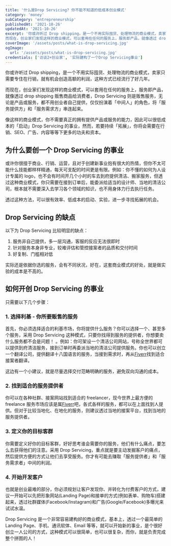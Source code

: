 ```yaml
---
title: '什么是Drop Servicing? 你不能不知道的低成本创业模式'
category: 'money'
subCategory: 'entrepreneurship'
publishedAt: '2021-10-26'
updatedAt: '2021-10-26'
excerpt: '你或许听过 Drop shipping，是一个不用实际囤货、处理物流的商业模式，卖家只需要专住在行销，就有机会创造高额的利润，这种方式已经流行了好几年。
而现在，创业家们发现这样的商业模式，可以套用在任何的服务上，服务即产品，就像透过 drop shipping 贩售商品给消费者，Drop Servicing 则是贩售服务，无论是产品或服务，都不用创业者自己提供，仅仅扮演着「中间人」的角色，将「服务提供方」和「服务需求方」串连起来。'
coverImage: '/assets/posts/what-is-drop-servicing.jpg'
ogImage:
  url: '/assets/posts/what-is-drop-servicing.jpg'
credentials: ['访谈2+创业家', '实际建构了一个Drop Servicing事业']
---
```


你或许听过 Drop shipping，是一个不用实际囤货、处理物流的商业模式，卖家只需要专住在行销，就有机会创造高额的利润，这种方式已经流行了好几年。

而现在，创业家们发现这样的商业模式，可以套用在任何的服务上，服务即产品，就像透过 drop shipping 贩售商品给消费者，Drop Servicing 则是贩售服务，无论是产品或服务，都不用创业者自己提供，仅仅扮演着「中间人」的角色，将「服务提供方」和「服务需求方」串连起来。

像这样的商业模式，你不需要真正的拥有提供产品或服务的能力，因此可以很低成本的「启动」Drop Servicing 的事业，然而，若要持续「拓展」，你将会需要在行销、SEO、广告、内容等等下更多的功夫和资本。

## 为什么要创一个 Drop Servicing 的事业

或许你很擅于商业、行销、运营，且对于创建新事业抱有很大的热情，但你不太可能什么技能都样样精通，每天可支配的时间更是有限。例如：你不懂的如何为人设计专属的 logo，也不会有时间开几个小时的车去到府提供清洁、搬家服务，但透过这种商业模式，你只需要在接到订单后，能委派给适当的设计师、当地的清洁公司，根本就不需要深入去学习各个领域的知识，也不用身体力行去执行任务。

透过这种方法，可以很有效率、低成本的启动、实验，进一步寻找拓展的机会。

## Drop Servicing 的缺点

以下为 Drop Servicing 比较明显的缺点：

1. 服务非自己提供，多一层沟通，客服的反应无法很即时
2. 针对服务本身非专业，较难评估和管控接案者的品质和交付时间
3. 好复制、门槛相对低

实际还是依据你选的服务，会有不同状况，好在，这套商业模式的好处，就是做实验的成本是不高的。

## 如何开创 Drop Servicing 的事业

只需要以下几个步骤：

### 1. 选择利基 - 你所要贩售的服务

首先，你必须选择适合的利基市场，你将提供什么服务？你可以选择一个、甚至多个服务，采用 Drop Servicing 这种模式，只要你找得到服务的提供者，你想要卖什么服务都不会是问题！ 。例如：你可架设一个清洁公司网站，号称全世界都可以提供到府清洁服务，接到订单时再委派当地的清洁公司提供服务。你也可以创立一个翻译公司，提供翻译十八国语言的服务，当接到需求时，再从[Fiverr](https://go.fiverr.com/visit/?bta=298527&brand=fiverrcpa)找到适合接案者翻译。

这边有一个小建议，就是尽量选择交付范畴明确的服务，避免双向沟通的成本。

### 2. 找到适合的服务提供者

你可以在各种社群、接案网站找到适合的 freelancer，现今世界上最方便的 freelance 服务市场应该是属[Fiverr](https://go.fiverr.com/visit/?bta=298527&brand=fiverrcpa)吧，各式各样的服务，都可以在上面找到人提供。但对于比较当地化、在地化的服务，则建议透过当地的接案平台，找到当地的服务提供者。

### 3. 定义你的目标客群

你需要定义好你的目标客群，好好思考谁会需要你的服务，他们有什么痛点，要怎么去获得他们的注意。采用 Drop Servicing，重点就是要主动发掘客户的痛点，然后提供方便的方式让他们去享受服务。你才有可能去赚取「服务提供者」和「服务需求者」中间的利润。

### 4. 开始开发客户

也就是创业最难的部分，你必须规划让客户发现你、并转化为付费客户的方式，建议一开始可以先把形象网站(Landing Page)和接单的方式(例如表单、购物车)搭建起来，透过社群媒体(Facebook/Instagram)和广告(Google/Facebook)多曝光来试试水温。

Drop Servicing 是一个非常容易建构好的商业模式，基本上，透过一个最简单的 Landing Page、手机、通讯软体、Email 等等，就可以开始新的事业，是个很好创立一人公司的方式，这种模式可以很简单，也可以很复杂，而你，就是负责完成整个拼图的人！
